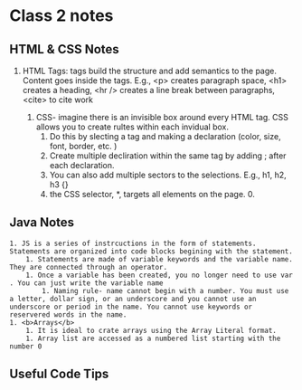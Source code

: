 # Class 2 notes

## HTML & CSS Notes 
 1. HTML Tags: tags build the structure and add semantics to the page. Content goes inside the tags. E.g., \<p> creates paragraph space, \<h1> creates a heading, \<hr /> creates a line break between paragraphs, \<cite> to cite work

    1. CSS- imagine there is an invisible box around every HTML tag. CSS allows you to create rultes within each invidual box.
        1. Do this by slecting a tag and making a declaration (color, size, font, border, etc. )
        1. Create multiple decliration within the same tag by adding ; after each declaration. 
        1. You can also add multiple sectors to the selections. E.g., h1, h2, h3 {}
        1. the CSS selector, *, targets all elements on the page. 0.
        
## Java Notes 

    1. JS is a series of instrcuctions in the form of statements. Statements are organized into code blocks begining with the statement. 
        1. Statements are made of variable keywords and the variable name. They are connected through an operator.
        1. Once a variable has been created, you no longer need to use var . You can just write the variable name 
            1. Naming rule- name cannot begin with a number. You must use a letter, dollar sign, or an underscore and you cannot use an underscore or period in the name. You cannot use keywords or reservered words in the name.
    1. <b>Arrays</b>
        1. It is ideal to crate arrays using the Array Literal format. 
        1. Array list are accessed as a numbered list starting with the number 0 


        
## Useful Code Tips